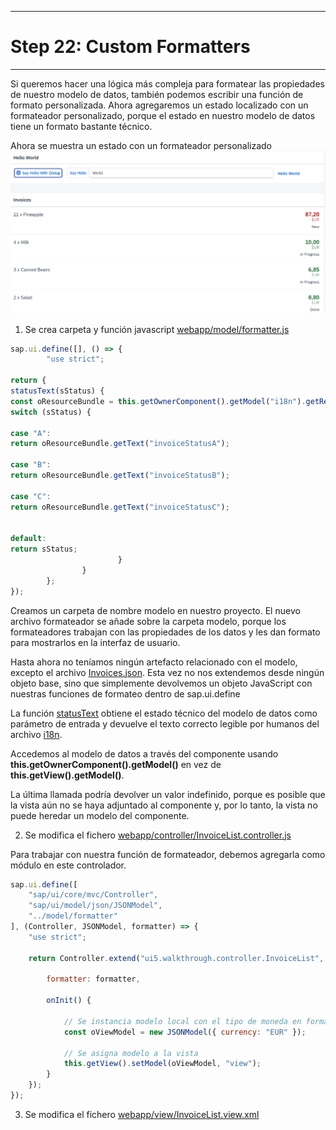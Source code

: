 *****************************
# Step 22: Custom Formatters
*****************************

Si queremos hacer una lógica más compleja para formatear las propiedades de nuestro modelo de datos,
también podemos escribir una función de formato personalizada. 
Ahora agregaremos un estado localizado con un formateador personalizado, 
porque el estado en nuestro modelo de datos tiene un formato bastante técnico.

Ahora se muestra un estado con un formateador personalizado
![alt text](imagen1.png)

1. Se crea carpeta y función javascript [webapp/model/formatter.js](webapp/model/formatter.js)

``` js
sap.ui.define([], () => {
        "use strict";

return {
statusText(sStatus) {
const oResourceBundle = this.getOwnerComponent().getModel("i18n").getResourceBundle();
switch (sStatus) {

case "A":
return oResourceBundle.getText("invoiceStatusA");

case "B":
return oResourceBundle.getText("invoiceStatusB");

case "C":
return oResourceBundle.getText("invoiceStatusC");


default:
return sStatus;
                        }
                }
        };
});
```


Creamos un carpeta de nombre modelo en nuestro proyecto.
El nuevo archivo formateador se añade sobre la carpeta modelo, porque los formateadores trabajan con las propiedades de los datos y les dan formato para mostrarlos en la interfaz de usuario.

Hasta ahora no teníamos ningún artefacto relacionado con el modelo, excepto el archivo [Invoices.json](webapp/Invoices.json). 
Esta vez no nos extendemos desde ningún objeto base, sino que simplemente devolvemos un objeto JavaScript con nuestras funciones de formateo dentro de sap.ui.define


La función [statusText](webapp/model/formatter.js) obtiene el estado técnico del modelo de datos como parámetro de entrada y devuelve el texto correcto legible por humanos del archivo [i18n](webapp/i18n/i18n.properties).


Accedemos al modelo de datos a través del componente usando 
**this.getOwnerComponent().getModel()** en vez de **this.getView().getModel()**.

La última llamada podría devolver un valor indefinido, porque es posible que la vista aún no se haya adjuntado al componente y, por lo tanto, la vista no puede heredar un modelo del componente.


2. Se modifica el fichero [webapp/controller/InvoiceList.controller.js](webapp/controller/InvoiceList.controller.js)

Para trabajar con nuestra función de formateador, debemos agregarla como módulo en este controlador.
``` js
sap.ui.define([
    "sap/ui/core/mvc/Controller",
    "sap/ui/model/json/JSONModel",
    "../model/formatter"
], (Controller, JSONModel, formatter) => {
    "use strict";

    return Controller.extend("ui5.walkthrough.controller.InvoiceList", {

        formatter: formatter,

        onInit() {

            // Se instancia modelo local con el tipo de moneda en formato json
            const oViewModel = new JSONModel({ currency: "EUR" });

            // Se asigna modelo a la vista
            this.getView().setModel(oViewModel, "view");
        }
    });
});
```


3. Se modifica el fichero [webapp/view/InvoiceList.view.xml](webapp/view/InvoiceList.view.xml)